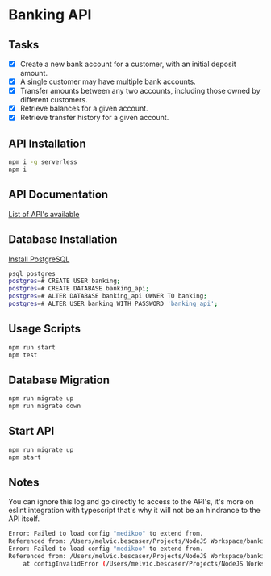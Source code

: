
# Banking API

## Tasks
-   [x] Create a new bank account for a customer, with an initial deposit amount.
-   [x] A single customer may have multiple bank accounts.
-   [x] Transfer amounts between any two accounts, including those owned by different customers.
-   [x] Retrieve balances for a given account.
-   [x] Retrieve transfer history for a given account.

## API Installation
```bash
npm i -g serverless
npm i
```
## API Documentation
[List of API's available](https://bankingapi7.docs.apiary.io/#)
## Database Installation
[Install PostgreSQL](https://www.postgresql.org/download/)
```bash
psql postgres
postgres=# CREATE USER banking;
postgres=# CREATE DATABASE banking_api;
postgres=# ALTER DATABASE banking_api OWNER TO banking;
postgres=# ALTER USER banking WITH PASSWORD 'banking_api';
```
## Usage Scripts
```bash
npm run start
npm test
```
## Database Migration
```bash
npm run migrate up
npm run migrate down
```
## Start API
```bash
npm run migrate up
npm start
```
## Notes
You can ignore this log and go directly to access to the API's, it's more on eslint integration with typescript that's why it will not be an hindrance to the API itself.
```bash
Error: Failed to load config "medikoo" to extend from.
Referenced from: /Users/melvic.bescaser/Projects/NodeJS Workspace/banking-api/node_modules/2-thenable/package.json
Error: Failed to load config "medikoo" to extend from.
Referenced from: /Users/melvic.bescaser/Projects/NodeJS Workspace/banking-api/node_modules/2-thenable/package.json
    at configInvalidError (/Users/melvic.bescaser/Projects/NodeJS Workspace/banking-api/node_modules/@eslint/eslintrc/lib/config-array-factory.js:290:9)
```
